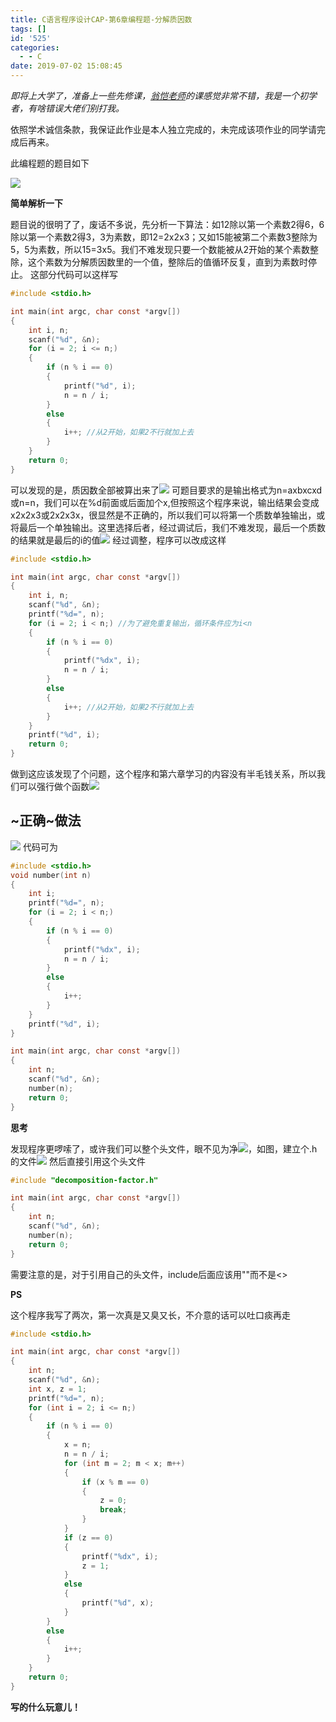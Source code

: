 ```yaml
---
title: C语言程序设计CAP-第6章编程题-分解质因数
tags: []
id: '525'
categories:
  - - C
date: 2019-07-02 15:08:45
---
```


_即将上大学了，准备上一些先修课，[翁恺老师](https://www.icourse163.org/u/wengkai)的课感觉非常不错，我是一个初学者，有啥错误大佬们别打我。_

依照学术诚信条款，我保证此作业是本人独立完成的，未完成该项作业的同学请完成后再来。

此编程题的题目如下 

![](https://wordpress-1253676827.file.myqcloud.com/wp-content/uploads/2019/07/TIM截图20190702140550.png)

**简单解析一下**

题目说的很明了了，废话不多说，先分析一下算法：如12除以第一个素数2得6，6除以第一个素数2得3，3为素数，即12=2x2x3；又如15能被第二个素数3整除为5，5为素数，所以15=3x5。我们不难发现只要一个数能被从2开始的某个素数整除，这个素数为分解质因数里的一个值，整除后的值循环反复，直到为素数时停止。 这部分代码可以这样写

```c
#include <stdio.h>

int main(int argc, char const *argv[])
{
    int i, n;
    scanf("%d", &n);
    for (i = 2; i <= n;)
    {
        if (n % i == 0)
        {
            printf("%d", i);
            n = n / i;
        }
        else
        {
            i++; //从2开始，如果2不行就加上去
        }
    }
    return 0;
}
```

可以发现的是，质因数全部被算出来了![](https://wordpress-1253676827.file.myqcloud.com/wp-content/uploads/2019/07/TIM截图20190702142632.png) 可题目要求的是输出格式为n=axbxcxd或n=n，我们可以在%d前面或后面加个x,但按照这个程序来说，输出结果会变成x2x2x3或2x2x3x，很显然是不正确的，所以我们可以将第一个质数单独输出，或将最后一个单独输出。这里选择后者，经过调试后，我们不难发现，最后一个质数的结果就是最后的i的值![](https://wordpress-1253676827.file.myqcloud.com/wp-content/uploads/2019/07/TIM截图20190702143501.png) 经过调整，程序可以改成这样

```c
#include <stdio.h>

int main(int argc, char const *argv[])
{
    int i, n;
    scanf("%d", &n);
    printf("%d=", n);
    for (i = 2; i < n;) //为了避免重复输出，循环条件应为i<n
    {
        if (n % i == 0)
        {
            printf("%dx", i);
            n = n / i;
        }
        else
        {
            i++; //从2开始，如果2不行就加上去
        }
    }
    printf("%d", i);
    return 0;
}
```

做到这应该发现了个问题，这个程序和第六章学习的内容没有半毛钱关系，所以我们可以强行做个函数![](https://wordpress-1253676827.file.myqcloud.com/wp-content/uploads/2019/07/5b6603441f7e1552.png)

## ~正确~做法

![](https://wordpress-1253676827.file.myqcloud.com/wp-content/uploads/2019/07/TIM截图20190702144927.png) 代码可为

```c
#include <stdio.h>
void number(int n)
{
    int i;
    printf("%d=", n);
    for (i = 2; i < n;)
    {
        if (n % i == 0)
        {
            printf("%dx", i);
            n = n / i;
        }
        else
        {
            i++;
        }
    }
    printf("%d", i);
}

int main(int argc, char const *argv[])
{
    int n;
    scanf("%d", &n);
    number(n);
    return 0;
}
```

**思考**

发现程序更啰嗦了，或许我们可以整个头文件，眼不见为净![](https://wordpress-1253676827.file.myqcloud.com/wp-content/uploads/2019/07/5b6603441f7e1552.png)，如图，建立个.h的文件![](https://wordpress-1253676827.file.myqcloud.com/wp-content/uploads/2019/07/TIM截图20190702145345.png) 然后直接引用这个头文件

```c
#include "decomposition-factor.h"

int main(int argc, char const *argv[])
{
    int n;
    scanf("%d", &n);
    number(n);
    return 0;
}
```

需要注意的是，对于引用自己的头文件，include后面应该用""而不是<>

**PS**

这个程序我写了两次，第一次真是又臭又长，不介意的话可以吐口痰再走

```c
#include <stdio.h>

int main(int argc, char const *argv[])
{
    int n;
    scanf("%d", &n);
    int x, z = 1;
    printf("%d=", n);
    for (int i = 2; i <= n;)
    {
        if (n % i == 0)
        {
            x = n;
            n = n / i;
            for (int m = 2; m < x; m++)
            {
                if (x % m == 0)
                {
                    z = 0;
                    break;
                }
            }
            if (z == 0)
            {
                printf("%dx", i);
                z = 1;
            }
            else
            {
                printf("%d", x);
            }
        }
        else
        {
            i++;
        }
    }
    return 0;
}
```

**写的什么玩意儿！**
